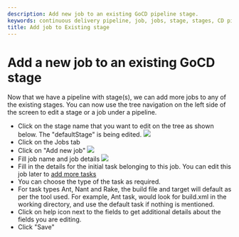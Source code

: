 ```yaml
---
description: Add new job to an existing GoCD pipeline stage.
keywords: continuous delivery pipeline, job, jobs, stage, stages, CD pipeline
title: Add job to Existing stage
---
```


# Add a new job to an existing GoCD stage

Now that we have a pipeline with stage(s), we can add more jobs to any of the existing stages. You can now use the tree navigation on the left side of the screen to edit a stage or a job under a pipeline.

- Click on the stage name that you want to edit on the tree as shown below. The "defaultStage" is being edited.
![](../images/edit_stage_link_on_tree.png)
- Click on the Jobs tab
- Click on "Add new job"
![](../images/add_new_job_link.png)
- Fill job name and job details
![](../images/add_new_job_window.png)
- Fill in the details for the initial task belonging to this job. You can edit this job later to [add more tasks](admin_add_task.html)
- You can choose the type of the task as required.
- For task types Ant, Nant and Rake, the build file and target will default as per the tool used. For example, Ant task, would look for build.xml in the working directory, and use the default task if nothing is mentioned.
- Click on help icon next to the fields to get additional details about the fields you are editing.
- Click "Save"

